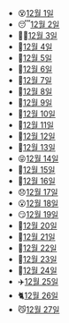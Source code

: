 - 😵[12월 1일](12.1_project.md)
- 😴[12월 2일](12.2_project.md)
- 🕵️‍♀️[12월 3일](12.3_project.md)
- 🧛[12월 4일](12.4_project.md)
- 🥶[12월 5일](12.5_project.md)
- 🙏[12월 6일](12.6_project.md)
- 🦸[12월 7일](12.7_project.md)
- 🤢[12월 8일](12.8_project.md)
- 🥑[12월 9일](12.9_project.md)
- 🎃[12월 10일](12.10_project.md)
- 🍰[12월 11일](12.11_project.md)
- 🍬[12월 12일](12.12_project.md)
- 👤[12월 13일](12.13_project.md)
- 😝[12월 14일](12.14_project.md)
- 🍺[12월 15일](12.15_project.md)
- 🍷[12월 16일](12.16_project.md)
- 😞[12월 17일](12.17.md)
- 😮[12월 18일](12.18.md)
- 😏[12월 19일](12.19.md)
- 🥳[12월 20일](12.20.md)
- 👧[12월 21일](12.21.md)
- 🌈[12월 22일](12.22.md)
- 🍙[12월 23일](12.23.md)
- 🎂[12월 24일](12.24.md)
- ✈️[12월 25일](12.25.md)
- 🐈[12월 26일](12.26.md)
- 😼[12월 27일](12.27.md)
